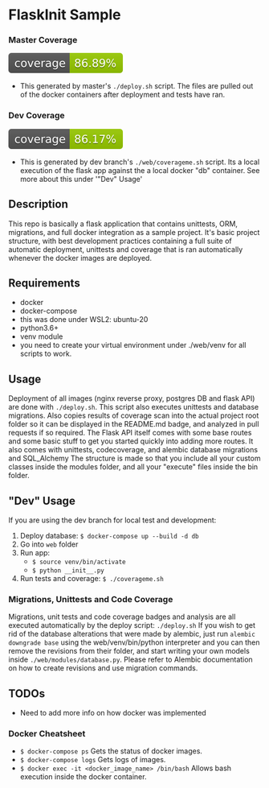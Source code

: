# FlaskInit Sample
### Master Coverage
[![Coverage Status](./coverage-badge.svg?dummy=8484744)](./coverage.xml) 
* This generated by master's `./deploy.sh` script. The files are pulled out of the docker containers after deployment and tests have ran.
### Dev Coverage
[![Coverage Status](./web/coverage-badge.svg?dummy=8484744)](./web/coverage.xml) 
* This is generated by dev branch's `./web/coverageme.sh` script. Its a local execution of the flask app against the a local docker "db" container. See more about this under '"Dev" Usage'
## Description
This repo is basically a flask application that contains unittests, ORM, migrations, and full docker integration as a sample project.
It's basic project structure, with best development practices containing a full suite of automatic deployment, unittests and coverage that is ran automatically whenever the docker images are deployed.

## Requirements
* docker
* docker-compose
* this was done under WSL2: ubuntu-20
* python3.6+
* venv module
* you need to create your virtual environment under ./web/venv for all scripts to work.

## Usage
Deployment of all images (nginx reverse proxy, postgres DB and flask API) are done with `./deploy.sh`. This script also executes unittests and database migrations. Also copies results of coverage scan into the actual project root folder so it can be displayed in the README.md badge, and analyzed in pull requests if so required.
The Flask API itself comes with some base routes and some basic stuff to get you started quickly into adding more routes. It also comes with unittests, codecoverage, and alembic database migrations and SQL_Alchemy
The structure is made so that you include all your custom classes inside the modules folder, and all your "execute" files inside the bin folder.

## "Dev" Usage
If you are using the dev branch for local test and development:
1) Deploy database: `$ docker-compose up --build -d db`
2) Go into `web` folder
3) Run app: 
    * `$ source venv/bin/activate`
    * `$ python __init__.py`
4) Run tests and coverage:
`$ ./coverageme.sh`

### Migrations, Unittests and Code Coverage
Migrations, unit tests and code coverage badges and analysis are all executed automatically by the deploy script: `./deploy.sh`
If you wish to get rid of the database alterations that were made by alembic, just run `alembic downgrade base` using the web/venv/bin/python interpreter and you can then remove the revisions from their folder, and start writing your own models inside `./web/modules/database.py`. Please refer to Alembic documentation on how to create revisions and use migration commands.

## TODOs
* Need to add more info on how docker was implemented

### Docker Cheatsheet
* `$ docker-compose ps` Gets the status of docker images.
* `$ docker-compose logs` Gets logs of images.
* `$ docker exec -it <docker_image_name> /bin/bash` Allows bash execution inside the docker container.
